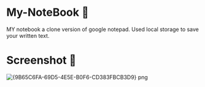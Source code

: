 # My-NoteBook 🧧
MY notebook a clone version of google notepad. Used local storage to save your written text.

# Screenshot 🎁

![{9B65C6FA-69D5-4E5E-B0F6-CD383FBCB3D9} png](https://user-images.githubusercontent.com/70909882/116355545-9f952d00-a817-11eb-9ff6-c99708958916.jpg)
